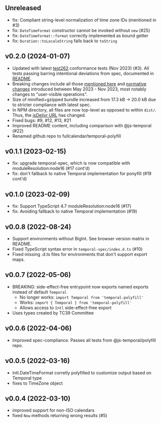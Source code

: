 
Unreleased
----------

- fix: Compliant string-level normalization of time zone IDs (mentioned in #3)
- fix: `DateTimeFormat` constructor cannot be invoked without `new` (#25)
- fix: `DateTimeFormat::format` correctly implemented as bound getter
- fix: `Duration::toLocaleString` falls back to `toString`

v0.2.0 (2024-01-07)
-------------------

- Updated with latest [test262](https://github.com/tc39/test262) conformance tests (Nov 2023) (#3).
All tests passing barring intentional deviations from spec, documented in [README](README.md).
- Breaking changes include all those [mentioned here](https://github.com/js-temporal/temporal-polyfill/blob/main/CHANGELOG.md#044)
and [normative changes](https://github.com/tc39/proposal-temporal/issues/2628) introduced between May 2023 - Nov 2023,
most notably changes to "user-visible operations".
- Size of minified+gzipped bundle increased from 17.3 kB -> 20.0 kB due to stricter compliance with latest spec.
- In NPM directory, all files are now top-level as opposed to within `dist/`. Thus, the [jsDelivr URL](https://cdn.jsdelivr.net/npm/temporal-polyfill@0.2.0/global.min.js) has changed.
- Fixed bugs: #9, #12, #13, #21
- Improved README content, including comparison with @js-temporal (#22)
- Renamed github repo to fullcalendar/temporal-polyfill


v0.1.1 (2023-02-15)
-------------------

- fix: upgrade temporal-spec, which is now compatible with moduleResolution:node16 (#17 cont'd)
- fix: don't fallback to native Temporal implementation for ponyfill (#19 cont'd)


v0.1.0 (2023-02-09)
-------------------

- fix: Support TypeScript 4.7 moduleResolution:node16 (#17)
- fix: Avoiding fallback to native Temporal implementation (#19)


v0.0.8 (2022-08-24)
-------------------

- Support environments without BigInt. See browser version matrix in README.
- Fixed TypeScript syntax error in `temporal-spec/index.d.ts` (#10)
- Fixed missing .d.ts files for environments that don't support export maps.


v0.0.7 (2022-05-06)
-------------------

- BREAKING: side-effect-free entrypoint now exports named exports instead of default `Temporal`
  - No longer works: `import Temporal from 'temporal-polyfill'`
  - Works: `import { Temporal } from 'temporal-polyfill'`
  - Allows access to `Intl` side-effect-free export
- Uses types created by TC39 Committee


v0.0.6 (2022-04-06)
-------------------

- Improved spec-compliance. Passes all tests from @js-temporal/polyfill repo.


v0.0.5 (2022-03-16)
-------------------

- Intl.DateTimeFormat corretly polyfilled to customize output based on Temporal type
- fixes to TimeZone object


v0.0.4 (2022-03-10)
-------------------

- improved support for non-ISO calendars
- fixed `Now` methods returning wrong results (#5)
